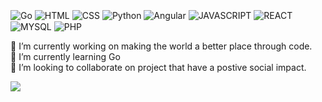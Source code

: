 
<div style="display: inline_block"><br/>
<img align="center" alt="Go" src="https://img.shields.io/badge/Go-2986cc?style=for-the-badge&logo=Go&logoColor=white" />
<img align="center" alt="HTML" src="https://img.shields.io/badge/HTML5-E34F26?style=for-the-badge&logo=html5&logoColor=white" />
<img align="center" alt="CSS" src="https://img.shields.io/badge/CSS3-1572B6?style=for-the-badge&logo=css3&logoColor=white" />
<img align="center" alt= "Python" src="https://img.shields.io/badge/python-ED8B00?style=for-the-badge&logo=python&logoColor=white" />
<img align="center" alt= "Angular" src="https://img.shields.io/badge/Angular-DD0031?style=for-the-badge&logo=angular&logoColor=white" />
<img align="center" alt="JAVASCRIPT" src="https://img.shields.io/badge/JavaScript-F7DF1E?style=for-the-badge&logo=javascript&logoColor=black" />
<img align="center" alt="REACT" src="https://img.shields.io/badge/React-20232A?style=for-the-badge&logo=react&logoColor=61DAFB" />
<img align="center" alt="MYSQL" src="https://img.shields.io/badge/MySQL-00000F?style=for-the-badge&logo=mysql&logoColor=white" />
<img align="center" alt="PHP" src="https://img.shields.io/badge/PHP-777BB4?style=for-the-badge&logo=php&logoColor=white" />

</div>

🔭 I’m currently working on making the world a better place through code.<br>
🌱 I’m currently learning Go<br>
👯 I’m looking to collaborate on project that have a postive social impact.<br>

<img
  src="https://cr-skills-chart-widget.azurewebsites.net/api/api?username=Sanhacks&skills=PHP,PYTHON,Java,Javascript,JSON,Typescript,CSS,HTML,ts,&show-other-skills=true"
/>
